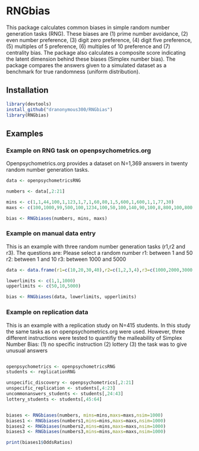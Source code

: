 # RNGbias

This package calculates common biases in simple random number generation tasks (RNG). These biases are (1) prime number avoidance, (2) even number preference, (3) digit zero preference, (4) digit five preference, (5) multiples of 5 preference, (6) multiples of 10 preference and (7) centrality bias. The package also calculates a composite score indicating the latent dimension behind these biases (Simplex number bias). The package compares the answers given to a simulated dataset as a benchmark for true randomness (uniform distribution). 

## Installation

```R 
library(devtools)
install_github("dranonymous300/RNGbias")
library(RNGbias)
```



## Examples


### Example on RNG task on openpsychometrics.org

Openpsychometrics.org provides a dataset on N=1,369 answers in twenty random number generation tasks.

```R 
data <- openpsychometricsRNG

numbers <- data[,2:21]

mins <- c(1,1,44,100,1,123,1,7,1,60,80,1,5,600,1,600,1,1,77,30)
maxs <- c(100,1000,99,500,100,1234,100,50,100,140,90,100,8,800,100,800,4,100,4012,60)

bias <- RNGbiases(numbers, mins, maxs)


```




### Example on manual data entry

This is an example with three random number generation tasks (r1,r2 and r3). The questions are:
Please select a random number
r1: between 1 and 50
r2: between 1 and 10
r3: between 1000 and 5000

```R 
data <- data.frame(r1=c(10,20,30,40),r2=c(1,2,3,4),r3=c(1000,2000,3000,4000))

lowerlimits <- c(1,1,1000)
upperlimits <- c(50,10,5000)

bias <- RNGbiases(data, lowerlimits, upperlimits)


```





### Example on replication data

This is an example with a replication study on N=415 students. In this study the same tasks as on openpsychometrics.org were used. However, three different instructions were tested to quantifiy the malleability of Simplex Number Bias: (1) no specific instruction (2) lottery (3) the task was to give unusual answers 

```R 

openpsychometrics <- openpsychometricsRNG
students <- replicationRNG

unspecific_discovery <- openpsychometrics[,2:21]
unspecific_replication <- students[,4:23]
uncommonanswers_students <- students[,24:43]
lottery_students <- students[,45:64]


biases <- RNGbiases(numbers, mins=mins,maxs=maxs,nsim=1000)
biases1 <- RNGbiases(numbers1,mins=mins,maxs=maxs,nsim=1000)
biases2 <- RNGbiases(numbers2,mins=mins,maxs=maxs,nsim=1000)
biases3 <- RNGbiases(numbers3,mins=mins,maxs=maxs,nsim=1000)

print(biases1$OddsRatios)



```





